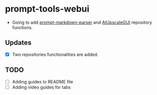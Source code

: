 # prompt-tools-webui

- Going to add [prompt-markdown-parser](https://github.com/alpertunga-bile/prompt-markdown-parser) and [AIUpscaleGUI](https://github.com/alpertunga-bile/AIUpscaleGUI) repository functions.

## Updates
- [x] Two repositories functionalities are added.

## TODO
- [ ] Adding guides to README file
- [ ] Adding video guides for tabs
